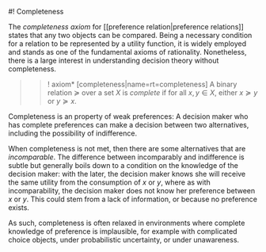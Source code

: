 #! Completeness

The *completeness axiom* for [[preference relation|preference relations]] states that any two objects can be compared. Being a necessary condition for a relation to be represented by a utility function, it is widely employed and stands as one of the fundamental axioms of rationality. Nonetheless, there is a large interest in understanding decision theory without completeness.

>>! axiom* [completeness|name=rt=completeness] A binary relation $\succcurlyeq$ over a set $X$ is *complete* if for all $x,y \in X$, either $x \succcurlyeq y$ or $y \succcurlyeq x$.

Completeness is an property of weak preferences: A decision maker who has complete preferences can make a decision between two alternatives, including  the possibility of indifference. 

When completeness is not met, then there are some alternatives that are *incomparable*. The difference between incomparably and indifference is subtle but generally boils down to a condition on the knowledge of the decision maker: with the later, the decision maker knows she will receive the same utility from the consumption of $x$ or $y$, where as with incomparability, the decision maker does not know her preference between $x$ or $y$. This could stem from a lack of information, or because no preference exists.

As such, completeness is often relaxed in environments where complete knowledge of preference is implausible, for example with complicated choice objects, under probabilistic uncertainty, or under unawareness.
